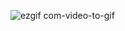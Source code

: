 ![ezgif com-video-to-gif](https://user-images.githubusercontent.com/78880538/218621568-0b209a0e-1eec-497a-af2f-30314bcc2f23.gif)
